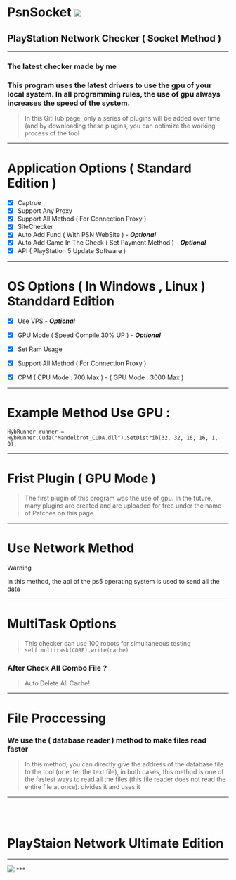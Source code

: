# PsnSocket <img src="https://github.com/RustCompiler/PsnSocket/blob/main/Template/icon.png">

## PlayStation Network Checker ( Socket Method )

***
### The latest checker made by me
### This program uses the latest drivers to use the gpu of your local system. In all programming rules, the use of gpu always increases the speed of the system. 
> In this GitHub page, only a series of plugins will be added over time (and by downloading these plugins, you can optimize the working process of the tool
***
# Application Options ( Standard Edition )

- [x] Captrue
- [x] Support Any Proxy
- [x] Support All Method ( For Connection Proxy )
- [x] SiteChecker
- [x] Auto Add Fund ( With PSN WebSite ) - ***Optional***
- [x] Auto Add Game In The Check ( Set Payment Method ) - ***Optional***
- [x] API ( PlayStation 5 Update Software )

***
# OS Options ( In Windows , Linux ) Standdard Edition

- [x] Use VPS - ***Optional***
- [x] GPU Mode ( Speed Compile 30% UP ) - ***Optional***
- [x] Set Ram Usage
- [x] Support All Method ( For Connection Proxy )
- [x] CPM ( CPU Mode : 700 Max ) - ( GPU Mode : 3000 Max )


***

# Example Method Use GPU :
```HybRunner runner = HybRunner.Cuda("Mandelbrot_CUDA.dll").SetDistrib(32, 32, 16, 16, 1, 0);```

***
# Frist Plugin ( GPU Mode )
> The first plugin of this program was the use of gpu. In the future, many plugins are created and are uploaded for free under the name of Patches on this page.
***

# Use Network Method 

> [!WARNING]
> In this method, the api of the ps5 operating system is used to send all the data
***
# MultiTask Options
> This checker can use 100 robots for simultaneous testing
```self.multitask(CORE).write(cache)```
### After Check All Combo File ?
> Auto Delete All Cache!
***
# File Proccessing
### We use the ( database reader ) method to make files read faster
> In this method, you can directly give the address of the database file to the tool (or enter the text file), in both cases, this method is one of the fastest ways to read all the files (this file reader does not read the entire file at once). divides it and uses it
***
<br><br>


# PlayStaion Network Ultimate Edition 
***
<img src="https://github.com/RustCompiler/PsnSocket/blob/main/Template/UE.png">
***
